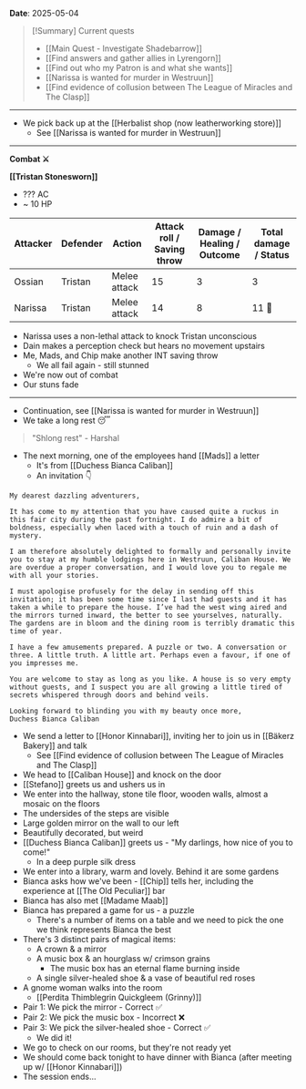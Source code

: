 **Date**: 2025-05-04

> [!Summary] Current quests
> - [[Main Quest - Investigate Shadebarrow]]
> - [[Find answers and gather allies in Lyrengorn]]
> - [[Find out who my Patron is and what she wants]]
> - [[Narissa is wanted for murder in Westruun]]
> - [[Find evidence of collusion between The League of Miracles and The Clasp]]

---
- We pick back up at the [[Herbalist shop (now leatherworking store)]]
	- See [[Narissa is wanted for murder in Westruun]]
---
**Combat ⚔️**

**[[Tristan Stonesworn]]**
- ??? AC
- ~ 10 HP

| Attacker | Defender | Action       | Attack roll / Saving throw | Damage / Healing / Outcome | Total damage / Status |
| -------- | -------- | ------------ | -------------------------- | -------------------------- | --------------------- |
| Ossian   | Tristan  | Melee attack | 15                         | 3                          | 3                     |
| Narissa  | Tristan  | Melee attack | 14                         | 8                          | 11 🥴                 |
- Narissa uses a non-lethal attack to knock Tristan unconscious
- Dain makes a perception check but hears no movement upstairs
- Me, Mads, and Chip make another INT saving throw
	- We all fail again - still stunned
- We're now out of combat
- Our stuns fade
---
- Continuation, see [[Narissa is wanted for murder in Westruun]]
- We take a long rest 😴

> "Shlong rest" - Harshal

- The next morning, one of the employees hand [[Mads]] a letter
	- It's from [[Duchess Bianca Caliban]]
	- An invitation 👇

```
My dearest dazzling adventurers,

It has come to my attention that you have caused quite a ruckus in this fair city during the past fortnight. I do admire a bit of boldness, especially when laced with a touch of ruin and a dash of mystery.

I am therefore absolutely delighted to formally and personally invite you to stay at my humble lodgings here in Westruun, Caliban House. We are overdue a proper conversation, and I would love you to regale me with all your stories. 

I must apologise profusely for the delay in sending off this invitation; it has been some time since I last had guests and it has taken a while to prepare the house. I’ve had the west wing aired and the mirrors turned inward, the better to see yourselves, naturally. The gardens are in bloom and the dining room is terribly dramatic this time of year.

I have a few amusements prepared. A puzzle or two. A conversation or three. A little truth. A little art. Perhaps even a favour, if one of you impresses me.

You are welcome to stay as long as you like. A house is so very empty without guests, and I suspect you are all growing a little tired of secrets whispered through doors and behind veils.

Looking forward to blinding you with my beauty once more,
Duchess Bianca Caliban
```

- We send a letter to [[Honor Kinnabari]], inviting her to join us in [[Bäkerz Bakery]] and talk
	- See [[Find evidence of collusion between The League of Miracles and The Clasp]]
- We head to [[Caliban House]] and knock on the door
- [[Stefano]] greets us and ushers us in
- We enter into the hallway, stone tile floor, wooden walls, almost a mosaic on the floors
- The undersides of the steps are visible
- Large golden mirror on the wall to our left
- Beautifully decorated, but weird
- [[Duchess Bianca Caliban]] greets us - "My darlings, how nice of you to come!"
	- In a deep purple silk dress
- We enter into a library, warm and lovely. Behind it are some gardens
- Bianca asks how we've been - [[Chip]] tells her, including the experience at [[The Old Peculiar]] bar
- Bianca has also met [[Madame Maab]]
- Bianca has prepared a game for us - a puzzle
	- There's a number of items on a table and we need to pick the one we think represents Bianca the best
- There's 3 distinct pairs of magical items:
	- A crown & a mirror
	- A music box & an hourglass w/ crimson grains
		- The music box has an eternal flame burning inside
	- A single silver-healed shoe & a vase of beautiful red roses
- A gnome woman walks into the room
	- [[Perdita Thimblegrin Quickgleem (Grinny)]]
- Pair 1: We pick the mirror - Correct ✅
- Pair 2: We pick the music box - Incorrect ❌
- Pair 3: We pick the silver-healed shoe - Correct ✅
	- We did it!
- We go to check on our rooms, but they're not ready yet
- We should come back tonight to have dinner with Bianca (after meeting up w/ [[Honor Kinnabari]])
- The session ends...